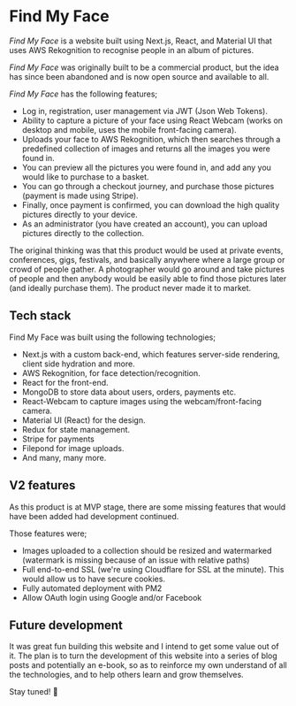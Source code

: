 # Find My Face

_Find My Face_ is a website built using Next.js, React, and Material UI that uses AWS Rekognition to recognise people in an album of pictures.

_Find My Face_ was originally built to be a commercial product, but the idea has since been abandoned and is now open source and available to all.

_Find My Face_ has the following features;

- Log in, registration, user management via JWT (Json Web Tokens).
- Ability to capture a picture of your face using React Webcam (works on desktop and mobile, uses the mobile front-facing camera).
- Uploads your face to AWS Rekognition, which then searches through a predefined collection of images and returns all the images you were found in.
- You can preview all the pictures you were found in, and add any you would like to purchase to a basket.
- You can go through a checkout journey, and purchase those pictures (payment is made using Stripe).
- Finally, once payment is confirmed, you can download the high quality pictures directly to your device.
- As an administrator (you have created an account), you can upload pictures directly to the collection.

The original thinking was that this product would be used at private events, conferences, gigs, festivals, and basically anywhere where a large group or crowd of people gather. A photographer would go around and take pictures of people and then anybody would be easily able to find those pictures later (and ideally purchase them). The product never made it to market.

## Tech stack

Find My Face was built using the following technologies;

- Next.js with a custom back-end, which features server-side rendering, client side hydration and more.
- AWS Rekognition, for face detection/recognition.
- React for the front-end.
- MongoDB to store data about users, orders, payments etc.
- React-Webcam to capture images using the webcam/front-facing camera.
- Material UI (React) for the design.
- Redux for state management.
- Stripe for payments
- Filepond for image uploads.
- And many, many more.

## V2 features

As this product is at MVP stage, there are some missing features that would have been added had development continued.

Those features were;

- Images uploaded to a collection should be resized and watermarked (watermark is missing because of an issue with relative paths)
- Full end-to-end SSL (we're using Cloudflare for SSL at the minute). This would allow us to have secure cookies.
- Fully automated deployment with PM2
- Allow OAuth login using Google and/or Facebook

## Future development

It was great fun building this website and I intend to get some value out of it. The plan is to turn the development of this website into a series of blog posts and potentially an e-book, so as to reinforce my own understand of all the technologies, and to help others learn and grow themselves.

Stay tuned! 🧀
